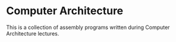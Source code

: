 # Computer Architecture

This is a collection of assembly programs written during Computer Architecture lectures.